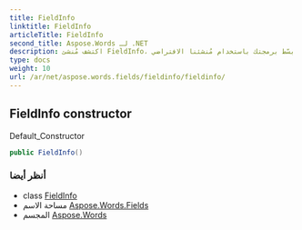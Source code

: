 ```yaml
---
title: FieldInfo
linktitle: FieldInfo
articleTitle: FieldInfo
second_title: Aspose.Words لـ .NET
description: اكتشف مُنشئ FieldInfo، الحل الأمثل لمعالجة البيانات بكفاءة في البرمجة. بسّط برمجتك باستخدام مُنشئنا الافتراضي!
type: docs
weight: 10
url: /ar/net/aspose.words.fields/fieldinfo/fieldinfo/
---
```

## FieldInfo constructor

Default_Constructor

```csharp
public FieldInfo()
```

### أنظر أيضا

* class [FieldInfo](../)
* مساحة الاسم [Aspose.Words.Fields](../../../aspose.words.fields/)
* المجسم [Aspose.Words](../../../)
